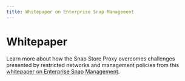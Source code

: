 ```yaml
---
title: Whitepaper on Enterprise Snap Management
---
```


# Whitepaper

Learn more about how the Snap Store Proxy overcomes challenges presented by
restricted networks and management policies from this
[whitepaper on Enterprise Snap Management](https://ubuntu.com/engage/enterprise-snap-management).
